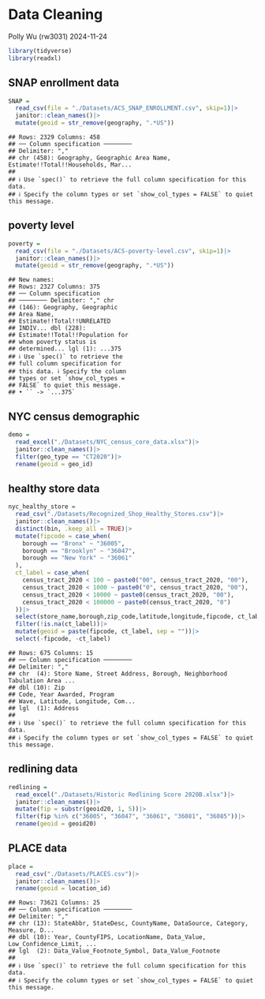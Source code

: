 Data Cleaning
================
Polly Wu (rw3031)
2024-11-24

``` r
library(tidyverse)
library(readxl)
```

## SNAP enrollment data

``` r
SNAP = 
  read_csv(file = "./Datasets/ACS_SNAP_ENROLLMENT.csv", skip=1)|>
  janitor::clean_names()|>
  mutate(geoid = str_remove(geography, ".*US"))
```

    ## Rows: 2329 Columns: 458
    ## ── Column specification ────────
    ## Delimiter: ","
    ## chr (458): Geography, Geographic Area Name, Estimate!!Total!!Households, Mar...
    ## 
    ## ℹ Use `spec()` to retrieve the full column specification for this data.
    ## ℹ Specify the column types or set `show_col_types = FALSE` to quiet this message.

## poverty level

``` r
poverty = 
  read_csv(file = "./Datasets/ACS-poverty-level.csv", skip=1)|>
  janitor::clean_names()|>
  mutate(geoid = str_remove(geography, ".*US"))
```

    ## New names:
    ## Rows: 2327 Columns: 375
    ## ── Column specification
    ## ──────── Delimiter: "," chr
    ## (146): Geography, Geographic
    ## Area Name,
    ## Estimate!!Total!!UNRELATED
    ## INDIV... dbl (228):
    ## Estimate!!Total!!Population for
    ## whom poverty status is
    ## determined... lgl (1): ...375
    ## ℹ Use `spec()` to retrieve the
    ## full column specification for
    ## this data. ℹ Specify the column
    ## types or set `show_col_types =
    ## FALSE` to quiet this message.
    ## • `` -> `...375`

## NYC census demographic

``` r
demo = 
  read_excel("./Datasets/NYC_census_core_data.xlsx")|>
  janitor::clean_names()|>
  filter(geo_type == "CT2020")|>
  rename(geoid = geo_id)
```

## healthy store data

``` r
nyc_healthy_store = 
  read_csv("./Datasets/Recognized_Shop_Healthy_Stores.csv")|>
  janitor::clean_names()|>
  distinct(bin, .keep_all = TRUE)|>
  mutate(fipcode = case_when(
    borough == "Bronx" ~ "36005",
    borough == "Brooklyn" ~ "36047",
    borough == "New York" ~ "36061"
  ),
  ct_label = case_when(
    census_tract_2020 < 100 ~ paste0("00", census_tract_2020, "00"),
    census_tract_2020 < 1000 ~ paste0("0", census_tract_2020, "00"),
    census_tract_2020 < 10000 ~ paste0(census_tract_2020, "00"),
    census_tract_2020 < 100000 ~ paste0(census_tract_2020, "0")
  ))|>
  select(store_name,borough,zip_code,latitude,longitude,fipcode, ct_label)|>
  filter(!is.na(ct_label))|>
  mutate(geoid = paste(fipcode, ct_label, sep = ""))|>
  select(-fipcode, -ct_label)
```

    ## Rows: 675 Columns: 15
    ## ── Column specification ────────
    ## Delimiter: ","
    ## chr  (4): Store Name, Street Address, Borough, Neighborhood Tabulation Area ...
    ## dbl (10): Zip 
    ## Code, Year Awarded, Program 
    ## Wave, Latitude, Longitude, Com...
    ## lgl  (1): Address
    ## 
    ## ℹ Use `spec()` to retrieve the full column specification for this data.
    ## ℹ Specify the column types or set `show_col_types = FALSE` to quiet this message.

## redlining data

``` r
redlining = 
  read_excel("./Datasets/Historic Redlining Score 2020B.xlsx")|>
  janitor::clean_names()|>
  mutate(fip = substr(geoid20, 1, 5))|>
  filter(fip %in% c("36005", "36047", "36061", "36081", "36085"))|>
  rename(geoid = geoid20)
```

## PLACE data

``` r
place =
  read_csv("./Datasets/PLACES.csv")|>
  janitor::clean_names()|>
  rename(geoid = location_id)
```

    ## Rows: 73621 Columns: 25
    ## ── Column specification ────────
    ## Delimiter: ","
    ## chr (13): StateAbbr, StateDesc, CountyName, DataSource, Category, Measure, D...
    ## dbl (10): Year, CountyFIPS, LocationName, Data_Value, Low_Confidence_Limit, ...
    ## lgl  (2): Data_Value_Footnote_Symbol, Data_Value_Footnote
    ## 
    ## ℹ Use `spec()` to retrieve the full column specification for this data.
    ## ℹ Specify the column types or set `show_col_types = FALSE` to quiet this message.
